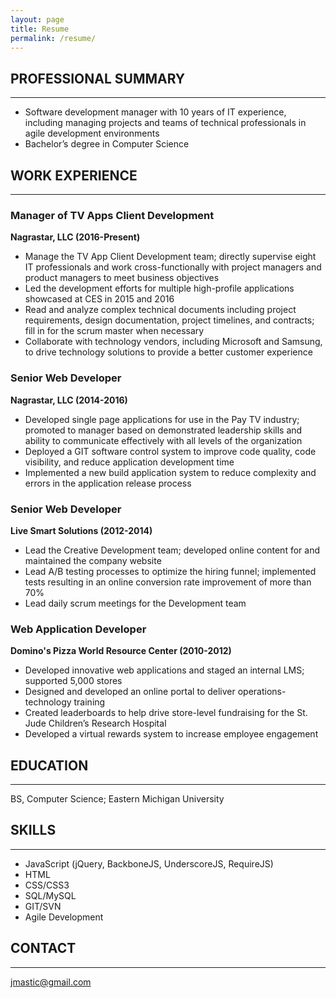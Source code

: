 ```yaml
---
layout: page
title: Resume
permalink: /resume/
---
```


## PROFESSIONAL SUMMARY
-----------------------
*	Software development manager with 10 years of IT experience, including managing projects and teams of technical professionals in agile development environments
*	Bachelor’s degree in Computer Science

## WORK EXPERIENCE
-----------------

### Manager of TV Apps Client Development  
**Nagrastar, LLC (2016-Present)**

* Manage the TV App Client Development team; directly supervise eight IT professionals and work cross-functionally with project managers and product managers to meet business objectives
*	Led the development efforts for multiple high-profile applications showcased at CES in 2015 and 2016
*	Read and analyze complex technical documents including project requirements, design documentation, project timelines, and contracts; fill in for the scrum master when necessary
*	Collaborate with technology vendors, including Microsoft and Samsung, to drive technology solutions to provide a better customer experience

### Senior Web Developer  
**Nagrastar, LLC (2014-2016)**

*	Developed single page applications for use in the Pay TV industry; promoted to manager based on demonstrated leadership skills and ability to communicate effectively with all levels of the organization
*	Deployed a GIT software control system to improve code quality, code visibility, and reduce application development time
*	Implemented a new build application system to reduce complexity and errors in the application release process

### Senior Web Developer  
**Live Smart Solutions (2012-2014)**

*	Lead the Creative Development team; developed online content for and maintained the company website
*	Lead A/B testing processes to optimize the hiring funnel; implemented tests resulting in an online conversion rate improvement of more than 70%
*	Lead daily scrum meetings for the Development team

### Web Application Developer  
**Domino's Pizza World Resource Center (2010-2012)**

*	Developed innovative web applications and staged an internal LMS; supported 5,000 stores
*	Designed and developed an online portal to deliver operations-technology training
*	Created leaderboards to help drive store-level fundraising for the St. Jude Children’s Research Hospital
*	Developed a virtual rewards system to increase employee engagement

## EDUCATION
-----------
BS, Computer Science; Eastern Michigan University

## SKILLS
--------
* JavaScript (jQuery, BackboneJS, UnderscoreJS, RequireJS)
* HTML
* CSS/CSS3
* SQL/MySQL
* GIT/SVN
* Agile Development

## CONTACT
---------
[jmastic@gmail.com](mailto:jmastic@gmail.com)
